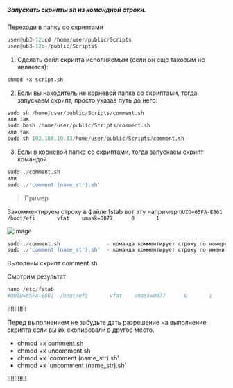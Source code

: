 ##### Запускать скрипты sh из командной строки.

Переходи в папку со скриптами
```python
user@ub3-12:cd /home/user/public/Scripts
user@ub3-12:~/public/Scripts$
```
1. Сделать файл скрипта исполняемым (если он еще таковым не является):
```python
chmod +x script.sh
```
2. Если вы находитель не корневой папке со скриптами, тогда запускаем скрипт, просто указав путь до него:
```python
sudo sh /home/user/public/Scripts/comment.sh
или так
sudo bash /home/user/public/Scripts/comment.sh
или так
sudo sh 192.168.19.33/home/user/public/Scripts/comment.sh
```
3. Если в корневой папке со скриптами, тогда запускаем скрипт командой
```python
sudo ./comment.sh  
или
sudo ./'comment (name_str).sh'
```
> Пример

Закомментируем строку в файле fstab вот эту например ``UUID=65FA-E861  /boot/efi       vfat    umask=0077      0       1``

![image](https://github.com/user-attachments/assets/2ab611aa-afae-4b2c-b360-139c245a17c3)
```python
sudo ./comment.sh               - команда комментирует строку по номеру строки 
sudo ./'comment (name_str).sh'  - команда комментирует строку по имени 
```
Выполним скрипт comment.sh 


Смотрим результат
```python
nano /etc/fstab
#UUID=65FA-E861  /boot/efi       vfat    umask=0077      0       1
```


!!!!!!!!!!!

Перед выполнением не забудьте дать разрешение на выполнение скрипта если вы их скопировали в другое место.

- chmod +x comment.sh
- chmod +x uncomment.sh
- chmod +x 'comment (name_str).sh'
- chmod +x 'uncomment (name_str).sh' 

!!!!!!!!!!!

